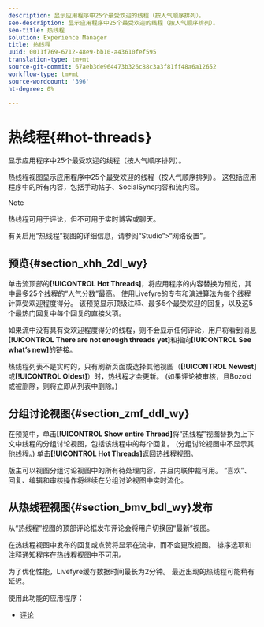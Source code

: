 ```yaml
---
description: 显示应用程序中25个最受欢迎的线程（按人气顺序排列）。
seo-description: 显示应用程序中25个最受欢迎的线程（按人气顺序排列）。
seo-title: 热线程
solution: Experience Manager
title: 热线程
uuid: 0011f769-6712-48e9-bb10-a43610fef595
translation-type: tm+mt
source-git-commit: 67aeb3de964473b326c88c3a3f81ff48a6a12652
workflow-type: tm+mt
source-wordcount: '396'
ht-degree: 0%

---
```



# 热线程{#hot-threads}

显示应用程序中25个最受欢迎的线程（按人气顺序排列）。

热线程视图显示应用程序中25个最受欢迎的线程（按人气顺序排列）。 这包括应用程序中的所有内容，包括手动帖子、SocialSync内容和流内容。

>[!NOTE]
>
>热线程可用于评论，但不可用于实时博客或聊天。

有关启用“热线程”视图的详细信息，请参阅“Studio”>“网络设置”。

## 预览{#section_xhh_2dl_wy}

单击流顶部的&#x200B;**[!UICONTROL Hot Threads]**，将应用程序的内容替换为预览，其中最多25个线程的“人气分数”最高。 使用Livefyre的专有和演进算法为每个线程计算受欢迎程度得分。 该预览显示顶级注释、最多5个最受欢迎的回复，以及这5个最热门回复中每个回复的直接父项。

如果流中没有具有受欢迎程度得分的线程，则不会显示任何评论，用户将看到消息&#x200B;**[!UICONTROL There are not enough threads yet]**&#x200B;和指向&#x200B;**[!UICONTROL See what’s new]**&#x200B;的链接。

热线程列表不是实时的，只有刷新页面或选择其他视图（**[!UICONTROL Newest]**&#x200B;或&#x200B;**[!UICONTROL Oldest]**）时，热线程才会更新。 (如果评论被审核，且Bozo’d或被删除，则将立即从列表中删除。)

## 分组讨论视图{#section_zmf_ddl_wy}

在预览中，单击&#x200B;**[!UICONTROL Show entire Thread]**&#x200B;将“热线程”视图替换为上下文中线程的分组讨论视图，包括该线程中的每个回复。 (分组讨论视图中不显示其他线程。) 单击&#x200B;**[!UICONTROL Hot Threads]**&#x200B;返回热线程视图。

版主可以视图分组讨论视图中的所有待处理内容，并且内联仲裁可用。 “喜欢”、回复、编辑和审核操作将继续在分组讨论视图中实时流化。

## 从热线程视图{#section_bmv_bdl_wy}发布

从“热线程”视图的顶部评论框发布评论会将用户切换回“最新”视图。

在热线程视图中发布的回复或点赞将显示在流中，而不会更改视图。 排序选项和注释通知程序在热线程视图中不可用。

为了优化性能，Livefyre缓存数据时间最长为2分钟。 最近出现的热线程可能稍有延迟。



使用此功能的应用程序：

* [评论](/help/using/c-about-apps/c-comments/c-comments.md)

